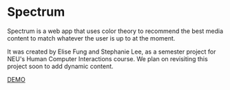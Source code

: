 Spectrum
========================

Spectrum is a web app that uses color theory to recommend the best media content to match whatever the user is up to at the moment.

It was created by Elise Fung and Stephanie Lee, as a semester project for NEU's Human Computer Interactions course. We plan on revisiting this project soon to add dynamic content.

<a href="http://elisefung.com/Spectrum/" target="_blank">DEMO</a>
